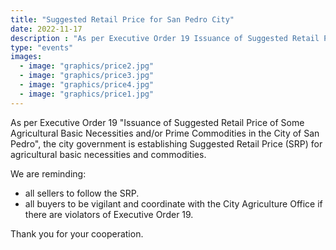 ```yaml
---
title: "Suggested Retail Price for San Pedro City"
date: 2022-11-17
description : "As per Executive Order 19 Issuance of Suggested Retail Price of Some Agricultural Basic Necessities and/or Prime Commodities in the City of San Pedro, the city government is establishing Suggested Retail Price (SRP) for agricultural basic necessities and commodities"
type: "events"
images:
  - image: "graphics/price2.jpg"
  - image: "graphics/price3.jpg"
  - image: "graphics/price4.jpg"    
  - image: "graphics/price1.jpg"    
---
```




As per Executive Order 19 "Issuance of Suggested Retail Price of Some Agricultural Basic Necessities and/or Prime Commodities in the City of San Pedro", the city government is establishing Suggested Retail Price (SRP) for agricultural basic necessities and commodities.

We are reminding:
- all sellers to follow the SRP. 
- all buyers to be vigilant and coordinate with the City Agriculture Office if there are violators of Executive Order 19.

Thank you for your cooperation.


